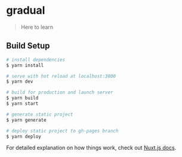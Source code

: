 # gradual

> Here to learn

## Build Setup

``` bash
# install dependencies
$ yarn install

# serve with hot reload at localhost:3000
$ yarn dev

# build for production and launch server
$ yarn build
$ yarn start

# generate static project
$ yarn generate

# deploy static project to gh-pages branch
$ yarn deploy

```

For detailed explanation on how things work, check out [Nuxt.js docs](https://nuxtjs.org).
